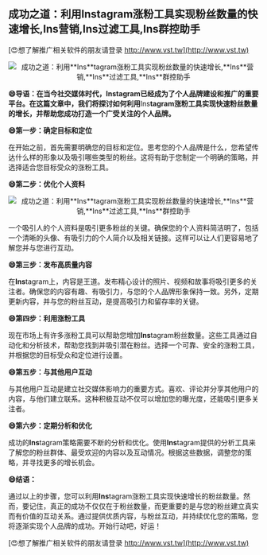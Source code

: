 ## **成功之道：利用**Ins**tagram涨粉工具实现粉丝数量的快速增长,**Ins**营销,**Ins**过滤工具,**Ins**群控助手**

[😍想了解推广相关软件的朋友请登录 http://www.vst.tw](http://www.vst.tw)

 <center><img src="https://vst.tw/MP4/tuiguang/png/8.png" alt="成功之道：利用**Ins**tagram涨粉工具实现粉丝数量的快速增长,**Ins**营销,**Ins**过滤工具,**Ins**群控助手"></center>

**😄导语：在当今社交媒体时代，**Ins**tagram已经成为了个人品牌建设和推广的重要平台。在这篇文章中，我们将探讨如何利用**Ins**tagram涨粉工具实现快速粉丝数量的增长，并帮助您成功打造一个广受关注的个人品牌。**

**😄第一步：确定目标和定位**

在开始之前，首先需要明确您的目标和定位。思考您的个人品牌是什么，您希望传达什么样的形象以及吸引哪些类型的粉丝。这将有助于您制定一个明确的策略，并选择适合您目标受众的涨粉工具。

**😄第二步：优化个人资料**

 <center><img src="https://vst.tw/MP4/tuiguang/png/6.png" alt="成功之道：利用**Ins**tagram涨粉工具实现粉丝数量的快速增长,**Ins**营销,**Ins**过滤工具,**Ins**群控助手"></center>

一个吸引人的个人资料是吸引更多粉丝的关键。确保您的个人资料简洁明了，包括一个清晰的头像、有吸引力的个人简介以及相关链接。这样可以让人们更容易地了解您并与您进行互动。

**😄第三步：发布高质量内容**

在**Ins**tagram上，内容是王道。发布精心设计的照片、视频和故事将吸引更多的关注者。确保您的内容有趣、有吸引力，与您的个人品牌形象保持一致。另外，定期更新内容，并与您的粉丝互动，是提高吸引力和留存率的关键。

**😄第四步：利用涨粉工具**

现在市场上有许多涨粉工具可以帮助您增加**Ins**tagram粉丝数量。这些工具通过自动化和分析技术，帮助您找到并吸引潜在粉丝。选择一个可靠、安全的涨粉工具，并根据您的目标受众和定位进行设置。

**😄第五步：与其他用户互动**

与其他用户互动是建立社交媒体影响力的重要方式。喜欢、评论并分享其他用户的内容，与他们建立联系。这种积极互动不仅可以增加您的曝光度，还能吸引更多关注者。

**😄第六步：定期分析和优化**

成功的**Ins**tagram策略需要不断的分析和优化。使用**Ins**tagram提供的分析工具来了解您的粉丝群体、最受欢迎的内容以及互动情况。根据这些数据，调整您的策略，并寻找更多的增长机会。

**😄结语：**

通过以上的步骤，您可以利用**Ins**tagram涨粉工具实现快速增长的粉丝数量。然而，要记住，真正的成功不仅仅在于粉丝数量，而更重要的是与您的粉丝建立真实而有价值的互动关系。通过提供优质内容，与粉丝互动，并持续优化您的策略，您将逐渐实现个人品牌的成功。开始行动吧，好运！

[😍想了解推广相关软件的朋友请登录 http://www.vst.tw](http://www.vst.tw)



